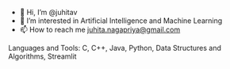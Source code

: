 - 👋 Hi, I’m @juhitav
- 👀 I’m interested in Artificial Intelligence and Machine Learning
- 📫 How to reach me juhita.nagapriya@gmail.com

Languages and Tools:
C, C++, Java, Python, Data Structures and Algorithms, Streamlit

<!---
juhitav/juhitav is a ✨ special ✨ repository because its `README.md` (this file) appears on your GitHub profile.
You can click the Preview link to take a look at your changes.
--->
